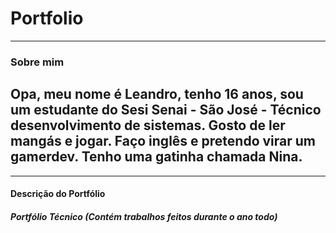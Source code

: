 # Portfolio
-----------------------------------------------------------------------------------------------------------
### Sobre mim
## Opa, meu nome é Leandro, tenho 16 anos, sou um estudante do Sesi Senai - São José - Técnico desenvolvimento de sistemas. Gosto de ler mangás e jogar. Faço inglês e pretendo virar um gamerdev. Tenho uma gatinha chamada Nina.
-----------------------------------------------------------------------------------------------------------
#### Descrição do Portfólio
##### Portfólio Técnico (Contém trabalhos feitos durante o ano todo)
